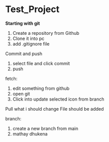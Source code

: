 # Test_Project
**Starting with git**
1. Create a repository from Github
2. Clone it into pc
3. add .gitignore file


Commit and push
1. select file and click commit
2. push

fetch:
1. edit something from github
2. open git 
3. Click into update selected icon from branch

Pull
what i should change
File should be added

branch:
1. create a new branch from main
2. mathay dhukena

